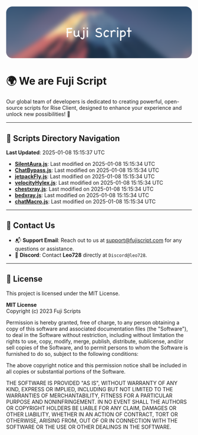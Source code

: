 ![Banner](.github/b.webp)

# 🌍 **We are Fuji Script**

Our global team of developers is dedicated to creating powerful, open-source scripts for Rise Client, designed to enhance your experience and unlock new possibilities! 🌟

---
<!-- SCRIPTS_NAVIGATION_START -->
## 📂 **Scripts Directory Navigation**

**Last Updated**: 2025-01-08 15:15:37 UTC

- **[SilentAura.js](scripts/SilentAura.js)**: Last modified on 2025-01-08 15:15:34 UTC
- **[ChatBypass.js](scripts/ChatBypass.js)**: Last modified on 2025-01-08 15:15:34 UTC
- **[jetpackFly.js](scripts/jetpackFly.js)**: Last modified on 2025-01-08 15:15:34 UTC
- **[velocityHylex.js](scripts/velocityHylex.js)**: Last modified on 2025-01-08 15:15:34 UTC
- **[chestxray.js](scripts/chestxray.js)**: Last modified on 2025-01-08 15:15:34 UTC
- **[bedxray.js](scripts/bedxray.js)**: Last modified on 2025-01-08 15:15:34 UTC
- **[chatMacro.js](scripts/chatMacro.js)**: Last modified on 2025-01-08 15:15:34 UTC

<!-- SCRIPTS_NAVIGATION_END -->

---

## 💬 **Contact Us**  
- 📬 **Support Email**: Reach out to us at [support@fujiscript.com](mailto:support@fujiscript.com) for any questions or assistance.  
- 💬 **Discord**: Contact **Leo728** directly at `Discord@leo728`.

---

## 📜 **License**

This project is licensed under the MIT License.  

**MIT License**  
Copyright (c) 2023 Fuji Scripts  

Permission is hereby granted, free of charge, to any person obtaining a copy of this software and associated documentation files (the "Software"), to deal in the Software without restriction, including without limitation the rights to use, copy, modify, merge, publish, distribute, sublicense, and/or sell copies of the Software, and to permit persons to whom the Software is furnished to do so, subject to the following conditions:  

The above copyright notice and this permission notice shall be included in all copies or substantial portions of the Software.  

THE SOFTWARE IS PROVIDED "AS IS", WITHOUT WARRANTY OF ANY KIND, EXPRESS OR IMPLIED, INCLUDING BUT NOT LIMITED TO THE WARRANTIES OF MERCHANTABILITY, FITNESS FOR A PARTICULAR PURPOSE AND NONINFRINGEMENT. IN NO EVENT SHALL THE AUTHORS OR COPYRIGHT HOLDERS BE LIABLE FOR ANY CLAIM, DAMAGES OR OTHER LIABILITY, WHETHER IN AN ACTION OF CONTRACT, TORT OR OTHERWISE, ARISING FROM, OUT OF OR IN CONNECTION WITH THE SOFTWARE OR THE USE OR OTHER DEALINGS IN THE SOFTWARE.  
